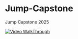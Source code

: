 # Jump-Capstone
Jump Capstone 2025

[![Video WalkThrough](https://img.youtube.com/vi/bbgBcC8Za-k/0.jpg)](https://www.youtube.com/watch?v=_bbgBcC8Za-k)
